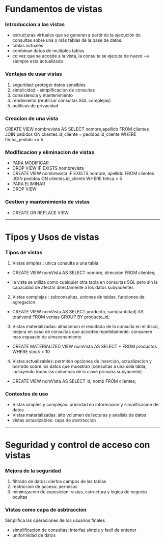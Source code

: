 # Fundamentos de vistas

### Introduccion a las vistas
- estructuras virtuales que se generan a partir de la ejecución de consultas sobre una o más tablas de la base de datos.
- tablas virtuales
- combinan datos de multiples tablas
- cd vez que se accede a la vista, la consulta se ejecuta de nuevo --> siempre esta actualizada


### Ventajas de usar vistas

1. seguridad: proteger datos sensibles
2. simplicidad - simplificacion de consultas
3. consistencia y mantenimiento
4. rendimiento (reutilizar consultas SQL complejas)
5. politicas de privacidad

### Creacion de una vista

CREATE VIEW nombrevista AS SELECT nombre,apellido FROM clientes JOIN pedidos ON clientes.id_cliente = pedidos.id_cliente WHERE fecha_pedido >= 5

### Modificacion y eliminacion de vistas

- PARA MODIFICAR
- DROP VIEW IF EXISTS nombrevista
- CREATE VIEW nombrevista IF EXISTS nombre, apellido FROM clientes JOIN pedidos ON clientes.id_cliente WHERE fehca > 5
- PARA ELIMINAR
- DROP VIEW

### Gestion y mantenimiento de vistas

- CREATE OR REPLACE VIEW

___

# Tipos y Usos de vistas

### Tipos de vistas

1. Vistas simples : unica consulta a una tabla
- CREATE VIEW nomVista AS SELECT nombre, direccion FROM clientes;

- la vista se utiliza como cualquier otra tabla en consultas SQL pero sin la capacidad de afectar directamente a los datos subyacentes


2. Vistas complejas : subconsultas, uniones de tablas, funciones de agregacion
- CREATE VIEW nomVista AS SELECT producto, sum(cantidad) AS totalvend FROM ventas GROUP BY producto_id;

3. Vistas materializadas: almacenan el resultado de la consulta en el disco, mejora en caso de consultas que accedes repetidamente. consumen mas espaacio de almacenamiento
- CREATE MATERIALIZED VIEW nomVista AS SELECT * FROM productos WHERE stock < 10
4. Vistas actualizables: permiten opciones de insercion, actualizacion y borrado sobre los datos que muestran (consultas a una sola tabla, incluyendo todas las columnas de la clave primaria subyacente)

- CREATE VIEW nomVista AS SELECT id, nomb FROM clientes;

### Contextos de uso

- Vistas simples y complejas: prioridad en informacion y simplificacion de datos
- Vistas materializadas: alto volumen de lecturas y analisis de datos
- vistas actualizables: capa de abstraccion


___

# Seguridad y control de acceso con vistas

### Mejora de la seguridad

1. filtrado de datos: ciertos campos de las tablas
2. restriccion de acceso: permisos
3. minimizacion de exposicion: vistas, estructura y logica de negocio ocultas

### Vistas como capa de asbtraccion

Simplifica las operaciones de los usuarios finales

- simplificacion de consultas: interfaz simple y facil de entener
- uniformidad de datos

